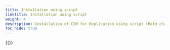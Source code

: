 ```yaml
---
title: Installation using script
linktitle: Installation using script
weight: 4
description: Installation of CSM for Replication using script (Helm chart) 
toc_hide: true
---
```

{{<include file="content/v1/getting-started/installation/helm/modules/replication/install-script.md">}}
